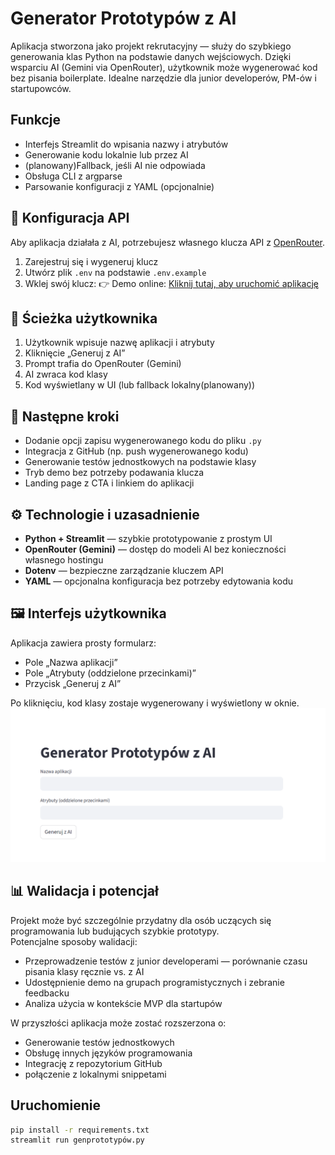 # Generator Prototypów z AI

Aplikacja stworzona jako projekt rekrutacyjny — służy do szybkiego generowania klas Python na podstawie danych wejściowych. Dzięki wsparciu AI (Gemini via OpenRouter), użytkownik może wygenerować kod bez pisania boilerplate. Idealne narzędzie dla junior developerów, PM-ów i startupowców.


## Funkcje
- Interfejs Streamlit do wpisania nazwy i atrybutów
- Generowanie kodu lokalnie lub przez AI
- (planowany)Fallback, jeśli AI nie odpowiada
- Obsługa CLI z argparse
- Parsowanie konfiguracji z YAML (opcjonalnie)
## 🔑 Konfiguracja API

Aby aplikacja działała z AI, potrzebujesz własnego klucza API z [OpenRouter](https://openrouter.ai).

1. Zarejestruj się i wygeneruj klucz
2. Utwórz plik `.env` na podstawie `.env.example`
3. Wklej swój klucz:
👉 Demo online: [Kliknij tutaj, aby uruchomić aplikację](https://generatorprotypuw-awqezszjrxhyspezyqde4y.streamlit.app/)
## 🔄 Ścieżka użytkownika

1. Użytkownik wpisuje nazwę aplikacji i atrybuty
2. Kliknięcie „Generuj z AI”
3. Prompt trafia do OpenRouter (Gemini)
4. AI zwraca kod klasy
5. Kod wyświetlany w UI (lub fallback lokalny(planowany))


## 🚀 Następne kroki

- Dodanie opcji zapisu wygenerowanego kodu do pliku `.py`
- Integracja z GitHub (np. push wygenerowanego kodu)
- Generowanie testów jednostkowych na podstawie klasy
- Tryb demo bez potrzeby podawania klucza
- Landing page z CTA i linkiem do aplikacji

## ⚙️ Technologie i uzasadnienie

- **Python + Streamlit** — szybkie prototypowanie z prostym UI
- **OpenRouter (Gemini)** — dostęp do modeli AI bez konieczności własnego hostingu
- **Dotenv** — bezpieczne zarządzanie kluczem API
- **YAML** — opcjonalna konfiguracja bez potrzeby edytowania kodu
## 🖼️ Interfejs użytkownika

Aplikacja zawiera prosty formularz:
- Pole „Nazwa aplikacji”
- Pole „Atrybuty (oddzielone przecinkami)”
- Przycisk „Generuj z AI”

Po kliknięciu, kod klasy zostaje wygenerowany i wyświetlony w oknie.
![Zrzut ekranu aplikacji](apkascreen.png)
## 📊 Walidacja i potencjał

Projekt może być szczególnie przydatny dla osób uczących się programowania lub budujących szybkie prototypy.  
Potencjalne sposoby walidacji:

- Przeprowadzenie testów z junior developerami — porównanie czasu pisania klasy ręcznie vs. z AI
- Udostępnienie demo na grupach programistycznych i zebranie feedbacku
- Analiza użycia w kontekście MVP dla startupów

W przyszłości aplikacja może zostać rozszerzona o:
- Generowanie testów jednostkowych
- Obsługę innych języków programowania
- Integrację z repozytorium GitHub
- połączenie z lokalnymi snippetami


## Uruchomienie
```bash
pip install -r requirements.txt
streamlit run genprototypów.py
